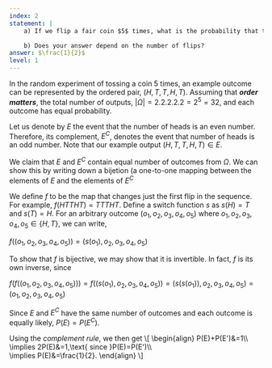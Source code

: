 ```yaml
---
index: 2
statement: |
    a) If we flip a fair coin $5$ times, what is the probability that the number of heads  is an even number (note that 0, 2 and 4 are  even numbers)?  

    b) Does your answer depend on the number of flips?
answer: $\frac{1}{2}$
level: 1
---
```

In the random experiment of tossing a coin $5$ times, an example outcome can be represented by the ordered pair,
$(H,T,T,H,T)$. Assuming that ***order matters***, the total number of outputs,
$|\Omega|=2.2.2.2.2=2^5=32$, and each outcome has equal probability.

Let us denote by $E$ the event that the number of heads is an even number.
Therefore, its complement, $E^C$, denotes the event that number of heads is an
odd number. Note that our example output $(H,T,T,H,T) \in E$.

We claim that $E$ and $E^C$ contain equal number of outcomes from $\Omega$. We can show this by writing down a bijetion (a one-to-one mapping between the elements of $E$ and the elements of $E^C$

We define $f$ to be the map that changes just the first flip in the sequence. For example,
$f(HTTHT)=TTTHT$. Define a switch function $s$ as $s(H) = T$ and $s(T)=H$. For an arbitrary outcome $(o_1,o_2,o_3,o_4,o_5)$ where $o_1,o_2,o_3,o_4,o_5 \in \{H,T\}$, we can write,

$f\big((o_1,o_2,o_3,o_4,o_5)\big) = (s(o_1),o_2,o_3,o_4,o_5)$

To show that $f$ is bijective, we may show that it is invertible. In fact, $f$ is its own inverse, since

$f\bigg(f\big((o_1,o_2,o_3,o_4,o_5)\big)\bigg) = f\big( (s(o_1),o_2,o_3,o_4,o_5) \big) = \big(s(s(o_1)),o_2,o_3,o_4,o_5\big) = (o_1,o_2,o_3,o_4,o_5)$

Since $E$ and $E^C$ have the same number of outcomes and each outcome is equally likely, $P(E) = P(E^C)$.

Using the *complement rule*, we then get
\\[
    \begin{align}
    P(E)+P(E')&=1\\\\\
    \implies 2P(E)&=1,\text{ since }P(E)=P(E')\\\\\
    \implies P(E)&=\frac{1}{2}.
    \end{align}
\\]


